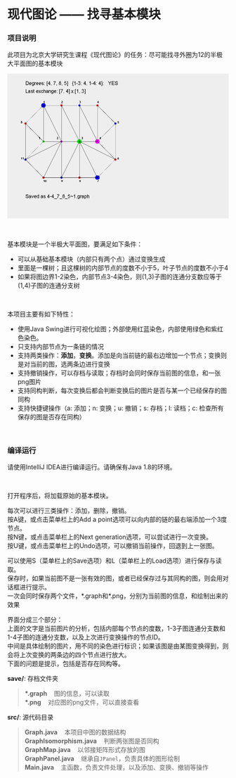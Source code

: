 现代图论 —— 找寻基本模块
================

### 项目说明
此项目为北京大学研究生课程《现代图论》的任务：尽可能找寻外圈为12的半极大平面图的基本模块

![](save/4-4_7_8_5~1.png)

<br />

基本模块是一个半极大平面图，要满足如下条件：

  * 可以从基础基本模块（内部只有两个点）通过变换生成
  * 里面是一棵树；且这棵树的内部节点的度数不小于5，叶子节点的度数不小于4
  * 如果将图边界1-2染色，内部节点3-4染色，则(1,3)子图的连通分支数应等于(1,4)子图的连通分支树

<br />

本项目主要有如下特性：

  * 使用Java Swing进行可视化绘图；外部使用红蓝染色，内部使用绿色和紫红色染色。
  * 只支持内部节点为一条链的情况
  * 支持两类操作：**添加**，**变换**。添加是向当前链的最右边增加一个节点；变换则是对当前的图，选两条边进行变换
  * 支持撤销操作，可以存档与读取；存档时会同时保存当前图的信息，和一张png图片
  * 支持同构判断，每次变换后都会判断变换后的图片是否与某一个已经保存的图同构
  * 支持快捷键操作（a: 添加；n: 变换；u: 撤销；s: 存档；l: 读档；c: 检查所有保存的图是否存在同构）

<br />


### 编译运行

请使用IntelliJ IDEA进行编译运行。请确保有Java 1.8的环境。

<br />

打开程序后，将加载原始的基本模块。  

每次可以进行三类操作：添加，删除，撤销。  
按A键，或点击菜单栏上的Add a point选项可以向内部的链的最右端添加一个3度节点。  
按N键，或点击菜单栏上的Next generation选项，可以尝试进行一次变换。  
按U键，或点击菜单栏上的Undo选项，可以撤销当前操作，回退到上一张图。

可以使用S（菜单栏上的Save选项）和L（菜单栏上的Load选项）进行保存与读取。  
保存时，如果当前图不是一张有效的图，或者已经保存过与其同构的图，则会用对话框进行提示。  
一次会同时保存两个文件，\*.graph和\*.png，分别为当前图的信息，和绘制出来的效果

界面分成三个部分：  
上面的文字是当前图片的分析，包括内部每个节点的度数，1-3子图连通分支数和1-4子图的连通分支数，以及上次进行变换操作的节点ID。  
中间是具体绘制的图片，用不同的染色进行标识；如果该图是由某图变换得到，则会将上次变换的两条边的四个节点进行放大。  
下面的问题是提示，包括是否存在同构等。

**save/**: 存档文件夹  
> **\*.graph**&nbsp;&nbsp;&nbsp; 图的信息，可以读取  
> **\*.png**&nbsp;&nbsp;&nbsp; 对应图的png文件，可以直接查看  

**src/**: 源代码目录
> **Graph.java**&nbsp;&nbsp;&nbsp; 本项目中图的数据结构  
> **GraphIsomorphism.java**&nbsp;&nbsp;&nbsp; 判断两张图是否同构  
> **GraphMap.java**&nbsp;&nbsp;&nbsp; 以邻接矩阵形式存放的图  
> **GraphPanel.java**&nbsp;&nbsp;&nbsp; 继承自`JPanel`，负责具体的图形绘制  
> **Main.java**&nbsp;&nbsp;&nbsp; 主函数，负责文件处理，以及添加、变换、撤销等操作
